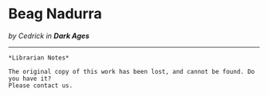 # Beag Nadurra

_by Cedrick in **Dark Ages**_

***

```
*Librarian Notes*

The original copy of this work has been lost, and cannot be found. Do you have it?
Please contact us.
```
